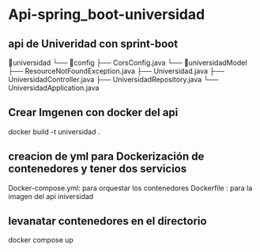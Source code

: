 # Api-spring_boot-universidad

## api de Univeridad con sprint-boot

📁universidad
    └── 📁config
        ├── CorsConfig.java
    └── 📁universidadModel
        ├── ResourceNotFoundException.java
        ├── Universidad.java
        ├── UniversidadController.java
        ├── UniversidadRepository.java
    └── UniversidadApplication.java

## Crear Imgenen con docker del api

docker build -t universidad .

## creacion de yml para Dockerización  de contenedores y tener dos servicios

Docker-compose.yml: para  orquestar los contenedores
Dockerfile : para la imagen del api iniversidad

## levanatar  contenedores en el  directorio 
 docker compose up 

